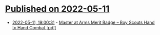 # [Published on 2022-05-11](index.md)

* [2022-05-11, 19:00:31](https://news.ycombinator.com/item?id=31344293) - [Master at Arms Merit Badge – Boy Scouts Hand to Hand Combat [pdf]](https://web.archive.org/web/20211101051546if_/http://bsatroop883.com/wp-content/uploads/2015/11/Master-at-Arms.pdf)
